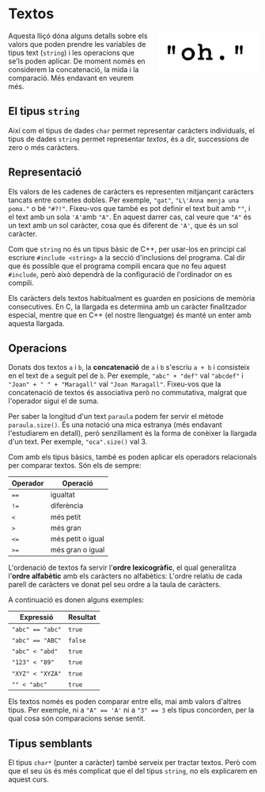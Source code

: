 # Textos

<img src='./textos.png' style='height: 6em; float: right; margin: 0 0 1em 1em;'/>

Aquesta lliçó dóna alguns detalls sobre els valors que poden prendre les
variables de tipus text (`string`)
i les operacions que se'ls poden aplicar.
De moment només en considerem la concatenació, la mida  i la comparació.
Més endavant en veurem més.



## El tipus `string`

Així com el tipus de dades `char` permet representar caràcters individuals,
el tipus de dades `string` permet representar _textos_,
és a dir, successions de zero o més caràcters.



## Representació

Els valors de les cadenes de caràcters
es representen mitjançant caràcters tancats entre cometes dobles.
Per exemple, `"gat"`, `"L\'Anna menja una poma."` o bé `"#?!"`.
Fixeu-vos que també es pot definir el text buit amb `""`,
i el text amb un sola `'A'`amb `"A"`.
En aquest darrer cas, cal veure que `"A"` és un text amb un sol caràcter,
cosa que és diferent de `'A'`, que és un sol caràcter.

Com que `string` no és un tipus bàsic de C++,
per usar-los en principi cal escriure `#include <string>`
a la secció d'inclusions del programa.
Cal dir que és possible que el programa compili encara que no feu aquest `#include`,
però això dependrà de la configuració de l'ordinador on es compili.

Els caràcters dels textos habitualment es guarden
en posicions de memòria consecutives.
En C, la llargada es determina amb un caràcter finalitzador especial,
mentre que en C++ (el nostre llenguatge) és manté un enter amb aquesta llargada.



## Operacions

Donats dos textos `a` i `b`, la **concatenació** de `a` i `b` s'escriu `a + b`
i consisteix en el text de `a` seguit pel de `b`. Per exemple, `"abc" +
"def"` val `"abcdef"` i `"Joan" + " " + "Maragall"` val `"Joan Maragall"`.
Fixeu-vos que la concatenació de textos és associativa però no commutativa,
malgrat que l'operador sigui el de suma.

Per saber la longitud d'un text `paraula` podem fer servir el mètode
`paraula.size()`. És una notació una mica estranya
(més endavant l'estudiarem en detall),
però senzillament és la forma de conèixer la llargada d'un text.
Per exemple, `"oca".size()` val 3.

Com amb els tipus bàsics, també es poden aplicar els operadors relacionals
per comparar textos. Són els de sempre:

| Operador       | Operació                       |
| -------------- | ------------------------------ |
| `==`           | igualtat                       |
| `!=`           | diferència                     |
| `<`            | més petit                      |
| `>`            | més gran                       |
| `<=`           | més petit o igual              |
| `>=`           | més gran o igual               |

L'ordenació de textos fa servir l'**ordre lexicogràfic**,
el qual generalitza l'**ordre alfabètic** amb els caràcters no alfabètics:
L'ordre relatiu de cada parell de caràcters ve donat pel seu ordre
a la taula de caràcters.

A continuació es donen alguns exemples:

| Expressió         | Resultat                      |
| ------------------| ----------------------------- |
| `"abc" == "abc"`  | `true`                        |
| `"abc" == "ABC"`  | `false`                       |
| `"abc" < "abd"`   | `true`                        |
| `"123" < "89"`    | `true`                        |
| `"XYZ" < "XYZA"`  | `true`                        |
| `"" < "abc"`      | `true`                        |

Els textos només es poden comparar entre ells, mai amb valors d'altres tipus.
Per exemple, ni a `"A" == 'A'` ni a `"3" == 3` els tipus concorden,
per la qual cosa són comparacions sense sentit.



## Tipus semblants

El tipus `char*` (punter a caràcter) també serveix per tractar textos.
Però com que el seu ús és més complicat que el del tipus `string`,
no els explicarem en aquest curs.



<Autors autors="jpetit roura"/>


